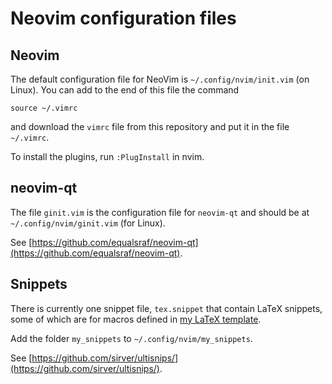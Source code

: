 # Neovim configuration files
## Neovim
The default configuration file for NeoVim is `~/.config/nvim/init.vim` (on Linux). You can add to the end of this file the command
```vim
source ~/.vimrc
```
and download the `vimrc` file from this repository and put it in the file `~/.vimrc`.

To install the plugins, run `:PlugInstall` in nvim.


## neovim-qt
The file `ginit.vim` is the configuration file for `neovim-qt` and should be at `~/.config/nvim/ginit.vim` (for Linux).

See [https://github.com/equalsraf/neovim-qt](https://github.com/equalsraf/neovim-qt).


## Snippets
There is currently one snippet file, `tex.snippet` that contain LaTeX snippets, some of which are for macros defined in [my LaTeX template](https://github.com/lasercata/LaTeX_Templates).

Add the folder `my_snippets` to `~/.config/nvim/my_snippets`.

See [https://github.com/sirver/ultisnips/](https://github.com/sirver/ultisnips/).

